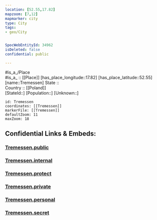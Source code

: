 ```yaml
---
location: [52.55,17.82] 
mapzoom: [7,12] 
mapmarker: city 
type: City
tags:
- geo/City


SpocWebEntityId: 34962
isDeleted: false
confidential: public

---
```

#is_a_/Place  
#is_a_ :: [[Place]] 
[has_place_longitude::17.82] 
[has_place_latitude::52.55] 
[name::Tremessen] 
State ::  
Country :: [[Poland]]  
[StateId::] 
[Population::] 
[Unknown::] 


```leaflet
id: Tremessen
coordinates: [[Tremessen]] 
markerFile: [[Tremessen]] 
defaultZoom: 11 
maxZoom: 18
```


## Confidential Links & Embeds: 

### [Tremessen.public](/_public/\Earth\Continent\Europe\Europe~East\Poland\Provinces~Poland\Greater_Poland\CityTremessen.public.md) 

### [Tremessen.internal](/_internal/\Earth\Continent\Europe\Europe~East\Poland\Provinces~Poland\Greater_Poland\CityTremessen.internal.md) 

### [Tremessen.protect](/_protect/\Earth\Continent\Europe\Europe~East\Poland\Provinces~Poland\Greater_Poland\CityTremessen.protect.md) 

### [Tremessen.private](/_private/\Earth\Continent\Europe\Europe~East\Poland\Provinces~Poland\Greater_Poland\CityTremessen.private.md) 

### [Tremessen.personal](/_personal/\Earth\Continent\Europe\Europe~East\Poland\Provinces~Poland\Greater_Poland\CityTremessen.personal.md) 

### [Tremessen.secret](/_secret/\Earth\Continent\Europe\Europe~East\Poland\Provinces~Poland\Greater_Poland\CityTremessen.secret.md)

